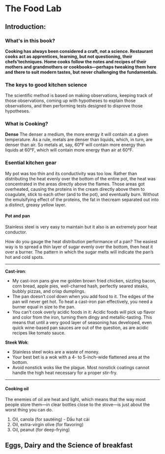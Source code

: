 # The Food Lab

## Introduction: 

### What's in this book?
**Cooking has always been considered a craft, not a science. Restaurant cooks act as apprentices, learning, but not questioning, their chefs’techniques. Home cooks follow the notes and recipes of their mothers and grandmothers or cookbooks—perhaps tweaking them here and there to suit modern tastes, but never challenging the fundamentals.**

### The keys to good kitchen science
The scientific method is based on making observations, keeping track of those observations, coming up with hypotheses to explain those observations, and then performing tests designed to disprove those hypotheses.

### What is Cooking?

**Dense** The denser a medium, the more energy it will contain at a given temperature. As a rule, metals are denser than liquids, which, in turn, are denser than air. So metals at, say, 60°F will contain more energy than liquids at 60°F, which will contain more energy than air at 60°F.

### Esential kitchen gear

My pot was too thin and its conductivity was too low. Rather than distributing the heat evenly over the bottom of the entire pot, the heat was concentrated in the areas directly above the flames. Those areas got overheated, causing the proteins in the cream
directly above them to coagulate, stick to each other (and to the pot), and eventually burn. Without the emulsifying effect of the proteins, the fat in thecream separated out into a distinct, greasy yellow layer.

#### Pot and pan

Stainless steel is very easy to maintain but it also is an extremely poor heat conductor.

How do you gauge the heat distribution performance of a pan? The easiest way is to spread a thin layer of sugar evenly over the bottom, then heat it over a burner. The pattern in which the sugar melts will indicate the pan’s hot and cold spots. 

---
**Cast-iron**: 
- My cast-iron pans give me golden brown fried chicken, sizzling bacon, corn bread, apple pies, well-charred hash, perfectly seared steaks, bubbly pizzas, and crisp dumplings. 
- The pan doesn’t cool down when you add food to it. The edges of the pan will never get hot. To heat a cast-iron pan effectively, you need a burner equal in size to the pan.
- You can’t cook overly acidic foods in it: Acidic foods will pick up flavor and color from the iron, turning them dingy and metallic-tasting. This means that until a very good layer of seasoning has developed, even quick wine-based pan sauces are out of the question, as are acidic recipes like tomato sauce.

**Steek Wok**:
- Stainless steel woks are a waste of money.
- Your best bet is a wok with a 4- to 5-inch-wide flattened area at the bottom.
- Avoid nonstick woks like the plague. Most nonstick coatings cannot handle the high heat necessary for a proper stir-fry.
---

#### Cooking oil

The enemies of oil are heat and light, which means that the way most people store them—in clear bottles close to the stove—is just about the worst thing you can do.

1. Oil, canola (for sautéing) - Dầu hạt cải
2. Oil, extra-virgin olive (for flavoring)
3. Oil, peanut (for deep-frying)

## Eggs, Dairy and the Science of breakfast 
